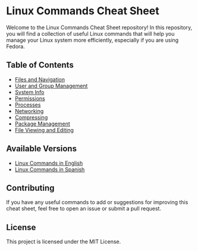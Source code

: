 # Linux Commands Cheat Sheet

Welcome to the Linux Commands Cheat Sheet repository! In this repository, you will find a collection of useful Linux commands that will help you manage your Linux system more efficiently, especially if you are using Fedora.

## Table of Contents

- [Files and Navigation](#files-and-navigation)
- [User and Group Management](#user-and-group-management)
- [System Info](#system-info)
- [Permissions](#permissions)
- [Processes](#processes)
- [Networking](#networking)
- [Compressing](#compressing)
- [Package Management](#package-management)
- [File Viewing and Editing](#file-viewing-and-editing)

## Available Versions

- [Linux Commands in English](Linux_Commands_in_English.md)
- [Linux Commands in Spanish](Linux_Commands_in_Spanish.md)

## Contributing

If you have any useful commands to add or suggestions for improving this cheat sheet, feel free to open an issue or submit a pull request.

## License

This project is licensed under the MIT License.
